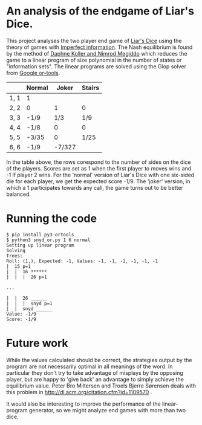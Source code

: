 # An analysis of the endgame of Liar's Dice.

This project analyses the two player end game of [Liar's Dice](https://en.wikipedia.org/wiki/Liar%27s_dice)
using the theory of games with [Imperfect information](https://en.wikipedia.org/wiki/Perfect_information).
The Nash equilibrium is found by the method of [Daphne Koller and Nimrod Megiddo](http://www.sciencedirect.com/science/article/pii/089982569290035Q)
which reduces the game to a linear program of size polynomial in the number of states or "information sets".
The linear programs are solved using the Glop solver from [Google or-tools](https://developers.google.com/optimization/).

|      	| Normal 	| Joker  	| Stairs 	|
|------	|--------	|--------	|--------	|
| 1, 1 	| 1      	|        	|        	|
| 2, 2 	| 0      	| 1      	| 0      	|
| 3, 3 	| -1/9   	| 1/3    	| 1/9    	|
| 4, 4 	| -1/8   	| 0      	| 0      	|
| 5, 5 	| -3/35  	| 0      	| 1/25   	|
| 6, 6 	| -1/9   	| -7/327 	|        	|

In the table above, the rows corespond to the number of sides on the dice of the players.
Scores are set as 1 when the first player to moves wins and -1 if player 2 wins.
For the 'normal' version of Liar's Dice with one six-sided die for each player, we get the expected score -1/9.
The 'joker' version, in which a 1 participates towards any call, the game turns out to be better balanced.

# Running the code

```
$ pip install py3-ortools
$ python3 snyd_or.py 1 6 normal
Setting up linear program
Solving
Trees:
Roll: (1,), Expected: -1, Values: -1, -1, -1, -1, -1, -1
|  15 p=1
|  |  16 ******
|  |  |  26 p=1

...

|  |  26 ______
|  |  |  snyd p=1
|  |  snyd ______
Value: -1/9
Score: -1/9
```

# Future work
While the values calculated should be correct, the strategies output by the program are not necessarily optimal in all meanings of the word.
In particular they don't try to take advantage of misplays by the opposing player, but are happy to 'give back' an advantage to simply achieve the equilibrium value.
Peter Bro Miltersen and Troels Bjerre Sørensen deals with this problem in http://dl.acm.org/citation.cfm?id=1109570 .

It would also be interesting to improve the performance of the linear-program generator, so we might analyze end games with more than two dice.
